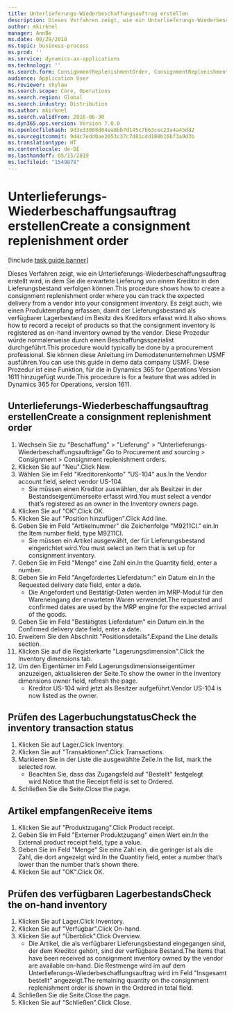 ```yaml
---
title: Unterlieferungs-Wiederbeschaffungsauftrag erstellen
description: Dieses Verfahren zeigt, wie ein Unterlieferungs-Wiederbeschaffungsauftrag erstellt wird, in dem Sie die erwartete Lieferung von einem Kreditor in den Lieferungsbestand verfolgen können.
author: mkirknel
manager: AnnBe
ms.date: 08/29/2018
ms.topic: business-process
ms.prod: ''
ms.service: dynamics-ax-applications
ms.technology: ''
ms.search.form: ConsignmentReplenishmentOrder, ConsignmentReplenishmentOrderCreate, InventTrans, ConsignmentDraftReplenishmentOrderJournal, InventOnhandMovement, InventOnhandItem, InventItemIdLookupSimple
audience: Application User
ms.reviewer: shylaw
ms.search.scope: Core, Operations
ms.search.region: Global
ms.search.industry: Distribution
ms.author: mkirknel
ms.search.validFrom: 2016-06-30
ms.dyn365.ops.version: Version 7.0.0
ms.openlocfilehash: 9d3e33008d04ea8bb7d145c7b63cec23a4a45dd2
ms.sourcegitcommit: 9d4c7edd0ae2053c37c7d81cdd180b16bf3a9d3b
ms.translationtype: HT
ms.contentlocale: de-DE
ms.lasthandoff: 05/15/2019
ms.locfileid: "1549878"
---
```

# <a name="create-a-consignment-replenishment-order"></a><span data-ttu-id="e01bb-103">Unterlieferungs-Wiederbeschaffungsauftrag erstellen</span><span class="sxs-lookup"><span data-stu-id="e01bb-103">Create a consignment replenishment order</span></span>

[!include [task guide banner](../../includes/task-guide-banner.md)]

<span data-ttu-id="e01bb-104">Dieses Verfahren zeigt, wie ein Unterlieferungs-Wiederbeschaffungsauftrag erstellt wird, in dem Sie die erwartete Lieferung von einem Kreditor in den Lieferungsbestand verfolgen können.</span><span class="sxs-lookup"><span data-stu-id="e01bb-104">This procedure shows how to create a consignment replenishment order where you can track the expected delivery from a vendor into your consignment inventory.</span></span> <span data-ttu-id="e01bb-105">Es zeigt auch, wie einen Produktempfang erfassen, damit der Lieferungsbestand als verfügbarer Lagerbestand im Besitz des Kreditors erfasst wird.</span><span class="sxs-lookup"><span data-stu-id="e01bb-105">It also shows how to record a receipt of products so that the consignment inventory is registered as on-hand inventory owned by the vendor.</span></span> <span data-ttu-id="e01bb-106">Diese Prozedur würde normalerweise durch einen Beschaffungsspezialist durchgeführt.</span><span class="sxs-lookup"><span data-stu-id="e01bb-106">This procedure would typically be done by a procurement professional.</span></span> <span data-ttu-id="e01bb-107">Sie können diese Anleitung im Demodatenunternehmen USMF ausführen.</span><span class="sxs-lookup"><span data-stu-id="e01bb-107">You can use this guide in demo data company USMF.</span></span> <span data-ttu-id="e01bb-108">Diese Prozedur ist eine Funktion, für die in Dynamics 365 for Operations Version 1611 hinzugefügt wurde.</span><span class="sxs-lookup"><span data-stu-id="e01bb-108">This procedure is for a feature that was added in Dynamics 365 for Operations, version 1611.</span></span>




## <a name="create-a-consignment-replenishment-order"></a><span data-ttu-id="e01bb-109">Unterlieferungs-Wiederbeschaffungsauftrag erstellen</span><span class="sxs-lookup"><span data-stu-id="e01bb-109">Create a consignment replenishment order</span></span>
1. <span data-ttu-id="e01bb-110">Wechseln Sie zu "Beschaffung" > "Lieferung" > "Unterlieferungs-Wiederbeschaffungsaufträge".</span><span class="sxs-lookup"><span data-stu-id="e01bb-110">Go to Procurement and sourcing > Consignment > Consignment replenishment orders.</span></span>
2. <span data-ttu-id="e01bb-111">Klicken Sie auf "Neu".</span><span class="sxs-lookup"><span data-stu-id="e01bb-111">Click New.</span></span>
3. <span data-ttu-id="e01bb-112">Wählen Sie im Feld "Kreditorenkonto" "US-104" aus.</span><span class="sxs-lookup"><span data-stu-id="e01bb-112">In the Vendor account field, select vendor US-104.</span></span>
    * <span data-ttu-id="e01bb-113">Sie müssen einen Kreditor auswählen, der als Besitzer in der Bestandseigentümerseite erfasst wird.</span><span class="sxs-lookup"><span data-stu-id="e01bb-113">You must select a vendor that’s registered as an owner in the Inventory owners page.</span></span>  
4. <span data-ttu-id="e01bb-114">Klicken Sie auf "OK".</span><span class="sxs-lookup"><span data-stu-id="e01bb-114">Click OK.</span></span>
5. <span data-ttu-id="e01bb-115">Klicken Sie auf "Position hinzufügen".</span><span class="sxs-lookup"><span data-stu-id="e01bb-115">Click Add line.</span></span>
6. <span data-ttu-id="e01bb-116">Geben Sie im Feld "Artikelnummer" die Zeichenfolge "M9211CI." ein.</span><span class="sxs-lookup"><span data-stu-id="e01bb-116">In the Item number field, type M9211CI.</span></span>
    * <span data-ttu-id="e01bb-117">Sie müssen ein Artikel ausgewählt, der für Lieferungsbestand eingerichtet wird.</span><span class="sxs-lookup"><span data-stu-id="e01bb-117">You must select an item that is set up for consignment inventory.</span></span>  
7. <span data-ttu-id="e01bb-118">Geben Sie im Feld "Menge" eine Zahl ein.</span><span class="sxs-lookup"><span data-stu-id="e01bb-118">In the Quantity field, enter a number.</span></span>
8. <span data-ttu-id="e01bb-119">Geben Sie im Feld "Angefordertes Lieferdatum:" ein Datum ein.</span><span class="sxs-lookup"><span data-stu-id="e01bb-119">In the Requested delivery date field, enter a date.</span></span>
    * <span data-ttu-id="e01bb-120">Die Angefordert und Bestätigt-Daten werden im MRP-Modul für den Wareneingang der erwarteten Waren verwendet.</span><span class="sxs-lookup"><span data-stu-id="e01bb-120">The requested and confirmed dates are used by the MRP engine for the expected arrival of the goods.</span></span>  
9. <span data-ttu-id="e01bb-121">Geben Sie im Feld "Bestätigtes Lieferdatum" ein Datum ein.</span><span class="sxs-lookup"><span data-stu-id="e01bb-121">In the Confirmed delivery date field, enter a date.</span></span>
10. <span data-ttu-id="e01bb-122">Erweitern Sie den Abschnitt "Positionsdetails".</span><span class="sxs-lookup"><span data-stu-id="e01bb-122">Expand the Line details section.</span></span>
11. <span data-ttu-id="e01bb-123">Klicken Sie auf die Registerkarte "Lagerungsdimension".</span><span class="sxs-lookup"><span data-stu-id="e01bb-123">Click the Inventory dimensions tab.</span></span>
12. <span data-ttu-id="e01bb-124">Um den Eigentümer im Feld Lagerungsdimensionseigentümer anzuzeigen, aktualisieren der Seite.</span><span class="sxs-lookup"><span data-stu-id="e01bb-124">To show the owner in the Inventory dimensions owner field, refresh the page.</span></span>
    * <span data-ttu-id="e01bb-125">Kreditor US-104 wird jetzt als Besitzer aufgeführt.</span><span class="sxs-lookup"><span data-stu-id="e01bb-125">Vendor US-104 is now listed as the owner.</span></span>  

## <a name="check-the-inventory-transaction-status"></a><span data-ttu-id="e01bb-126">Prüfen des Lagerbuchungstatus</span><span class="sxs-lookup"><span data-stu-id="e01bb-126">Check the inventory transaction status</span></span>
1. <span data-ttu-id="e01bb-127">Klicken Sie auf Lager.</span><span class="sxs-lookup"><span data-stu-id="e01bb-127">Click Inventory.</span></span>
2. <span data-ttu-id="e01bb-128">Klicken Sie auf "Transaktionen".</span><span class="sxs-lookup"><span data-stu-id="e01bb-128">Click Transactions.</span></span>
3. <span data-ttu-id="e01bb-129">Markieren Sie in der Liste die ausgewählte Zeile.</span><span class="sxs-lookup"><span data-stu-id="e01bb-129">In the list, mark the selected row.</span></span>
    * <span data-ttu-id="e01bb-130">Beachten Sie, dass das Zugangsfeld auf "Bestellt" festgelegt wird.</span><span class="sxs-lookup"><span data-stu-id="e01bb-130">Notice that the Receipt field is set to Ordered.</span></span>  
4. <span data-ttu-id="e01bb-131">Schließen Sie die Seite.</span><span class="sxs-lookup"><span data-stu-id="e01bb-131">Close the page.</span></span>

## <a name="receive-items"></a><span data-ttu-id="e01bb-132">Artikel empfangen</span><span class="sxs-lookup"><span data-stu-id="e01bb-132">Receive items</span></span>
1. <span data-ttu-id="e01bb-133">Klicken Sie auf "Produktzugang".</span><span class="sxs-lookup"><span data-stu-id="e01bb-133">Click Product receipt.</span></span>
2. <span data-ttu-id="e01bb-134">Geben Sie im Feld "Externer Produktzugang" einen Wert ein.</span><span class="sxs-lookup"><span data-stu-id="e01bb-134">In the External product receipt field, type a value.</span></span>
3. <span data-ttu-id="e01bb-135">Geben Sie im Feld "Menge" Sie eine Zahl ein, die geringer ist als die Zahl, die dort angezeigt wird.</span><span class="sxs-lookup"><span data-stu-id="e01bb-135">In the Quantity field, enter a number that’s lower than the number that’s shown there.</span></span> 
4. <span data-ttu-id="e01bb-136">Klicken Sie auf "OK".</span><span class="sxs-lookup"><span data-stu-id="e01bb-136">Click OK.</span></span>

## <a name="check-the-on-hand-inventory"></a><span data-ttu-id="e01bb-137">Prüfen des verfügbaren Lagerbestands</span><span class="sxs-lookup"><span data-stu-id="e01bb-137">Check the on-hand inventory</span></span>
1. <span data-ttu-id="e01bb-138">Klicken Sie auf Lager.</span><span class="sxs-lookup"><span data-stu-id="e01bb-138">Click Inventory.</span></span>
2. <span data-ttu-id="e01bb-139">Klicken Sie auf "Verfügbar".</span><span class="sxs-lookup"><span data-stu-id="e01bb-139">Click On-hand.</span></span>
3. <span data-ttu-id="e01bb-140">Klicken Sie auf "Überblick".</span><span class="sxs-lookup"><span data-stu-id="e01bb-140">Click Overview.</span></span>
    * <span data-ttu-id="e01bb-141">Die Artikel, die als verfügbarer Lieferungsbestand eingegangen sind, der dem Kreditor gehört, sind der verfügbare Bestand.</span><span class="sxs-lookup"><span data-stu-id="e01bb-141">The items that have been received as consignment inventory owned by the vendor are available on-hand.</span></span> <span data-ttu-id="e01bb-142">Die Restmenge wird im auf dem Unterlieferungs-Wiederbeschaffungsauftrag wird im Feld "Insgesamt bestellt" angezeigt.</span><span class="sxs-lookup"><span data-stu-id="e01bb-142">The remaining quantity on the consignment replenishment order is shown in the Ordered in total field.</span></span>  
4. <span data-ttu-id="e01bb-143">Schließen Sie die Seite.</span><span class="sxs-lookup"><span data-stu-id="e01bb-143">Close the page.</span></span>
5. <span data-ttu-id="e01bb-144">Klicken Sie auf "Schließen".</span><span class="sxs-lookup"><span data-stu-id="e01bb-144">Click Close.</span></span>

